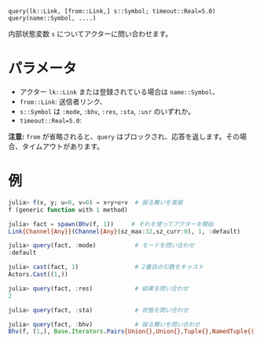 ```
query(lk::Link, [from::Link,] s::Symbol; timeout::Real=5.0)
query(name::Symbol, ....)
```

内部状態変数 `s` についてアクターに問い合わせます。

# パラメータ

  * アクター `lk::Link` または登録されている場合は `name::Symbol`、
  * `from::Link`: 送信者リンク、
  * `s::Symbol` は `:mode`, `:bhv`, `:res`, `:sta`, `:usr` のいずれか。
  * `timeout::Real=5.0`:

**注意:** `from` が省略されると、`query` はブロックされ、応答を返します。その場合、タイムアウトがあります。

# 例

```julia
julia> f(x, y; u=0, v=0) = x+y+u+v  # 振る舞いを実装
f (generic function with 1 method)

julia> fact = spawn(Bhv(f, 1))     # それを使ってアクターを開始
Link{Channel{Any}}(Channel{Any}(sz_max:32,sz_curr:0), 1, :default)

julia> query(fact, :mode)           # モードを問い合わせ
:default

julia> cast(fact, 1)                # 2番目の引数をキャスト
Actors.Cast((1,))

julia> query(fact, :res)            # 結果を問い合わせ
2

julia> query(fact, :sta)            # 状態を問い合わせ

julia> query(fact, :bhv)            # 振る舞いを問い合わせ
Bhv(f, (1,), Base.Iterators.Pairs{Union{},Union{},Tuple{},NamedTuple{(),Tuple{}}}(), Actors.var"#2#4"{Base.Iterators.Pairs{Union{},Union{},Tuple{},NamedTuple{(),Tuple{}}},typeof(f),Tuple{Int64}}(Base.Iterators.Pairs{Union{},Union{},Tuple{},NamedTuple{(),Tuple{}}}(), f, (1,)))
```
